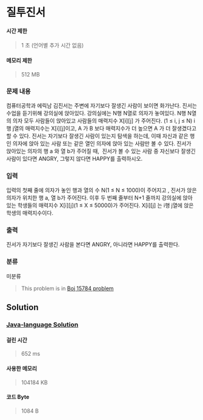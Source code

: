 # 질투진서
#### 시간 제한
> 1 초 (언어별 추가 시간 없음)
#### 메모리 제한
> 512 MB
### 문제 내용

컴퓨터공학과 에릭남 김진서는 주변에 자기보다 잘생긴 사람이 보이면 화가난다.
진서는 수업을 듣기위해 강의실에 앉아있다. 강의실에는 N행 N열로 의자가 놓여있다.
N행 N열의 의자 모두 사람들이 앉아있고 사람들의 매력지수 X[i][j] 가 주어진다. (1 ≤ i, j ≤ N) i행 j열의 매력지수는 X[i][j]이고, A 가 B 보다 매력지수가 더 높으면 A 가 더 잘생겼다고 할 수 있다.
진서는 자기보다 잘생긴 사람이 있는지 탐색을 하는데, 이때 자신과 같은 행인 의자에 앉아 있는 사람 또는 같은 열인 의자에 앉아 있는 사람만 볼 수 있다.
진서가 앉아있는 의자의 행 a 와 열 b가 주어질 때,  진서가 볼 수 있는 사람 중 자신보다 잘생긴 사람이 있다면 ANGRY, 그렇지 않다면 HAPPY를 출력하시오.


### 입력

입력의 첫째 줄에 의자가 놓인 행과 열의 수 N(1 ≤ N ≤ 1000)이 주어지고 , 진서가 앉은 의자가 위치한 행 a, 열 b가 주어진다. 이후 두 번째 줄부터 N+1 줄까지 강의실에 앉아있는 학생들의 매력지수 X[i][j](1 ≤ X ≤ 50000)가 주어진다. X[i][j] 는 i행 j열에 앉은 학생의 매력지수이다. 

### 출력

진서가 자기보다 잘생긴 사람을 본다면 ANGRY, 아니라면 HAPPY를 출력한다.

### 분류
미분류
> This problem is in [Boj 15784 problem](https://www.acmicpc.net/problem/15784)

## Solution
### [Java-language Solution](./main.java)
#### 걸린 시간
> 652 ms
#### 사용한 메모리
> 104184 KB
#### 코드 Byte
> 1084 B
